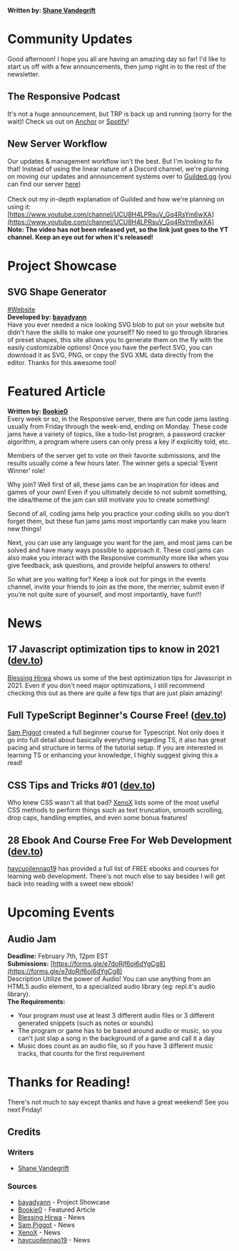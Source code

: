 **Written by: [Shane Vandegrift](https://twitter.com/vandesm14)**
# Community Updates
Good afternoon! I hope you all are having an amazing day so far! I'd like to start us off with a few announcements, then jump right in to the rest of the newsletter.

## The Responsive Podcast
It's not a huge announcement, but TRP is back up and running (sorry for the wait)! Check us out on [Anchor](https://anchor.fm/responsive) or [Spotify](https://open.spotify.com/show/3kVF0vhhkZQyi45qBRLwmF)!

## New Server Workflow
Our updates & management workflow isn't the best. But I'm looking to fix that! Instead of using the linear nature of a Discord channel, we're planning on moving our updates and announcement systems over to [Guilded.gg](https://guilded.gg) (you can find our server [here](https://guilded.gg/responsive))<br><br>
Check out my in-depth explanation of Guilded and how we're planning on using it: [https://www.youtube.com/channel/UCU8H4LPRsuV_Gq4RsYm6wXA](https://www.youtube.com/channel/UCU8H4LPRsuV_Gq4RsYm6wXA)<br>
**Note: The video has not been released yet, so the link just goes to the YT channel. Keep an eye out for when it's released!**

# Project Showcase
## SVG Shape Generator
[#Website](https://www.softr.io/tools/svg-shape-generator)<br>
**Developed by: [bayadyann](https://www.reddit.com/user/bayadyann/)**<br>
Have you ever needed a nice looking SVG blob to put on your website but didn't have the skills to make one yourself? No need to go through libraries of preset shapes, this site allows you to generate them on the fly with the easily customizable options! Once you have the perfect SVG, you can download it as SVG, PNG, or copy the SVG XML data directly from the editor. Thanks for this awesome tool!

# Featured Article
**Written by: [Bookie0](https://repl.it/@Bookie0)**<br>
Every week or so, in the Responsive server, there are fun code jams lasting usually from Friday through the week-end, ending on Monday. These code jams have a variety of topics, like a todo-list program, a password cracker algorithm, a program where users can only press a key if explicitly told, etc.

Members of the server get to vote on their favorite submissions, and the results usually come a few hours later. The winner gets a special ‘Event Winner’ role!

Why join? Well first of all, these jams can be an inspiration for ideas and games of your own! Even if you ultimately decide to not submit something, the idea/theme of the jam can still motivate you to create something!

Second of all, coding jams help you practice your coding skills so you don’t forget them, but these fun jams jams most importantly can make you learn new things!

Next, you can use any language you want for the jam, and most jams can be solved and have many ways possible to approach it. These cool jams can also make you interact with the Responsive community more like when you give feedback, ask questions, and provide helpful answers to others!

So what are you waiting for? Keep a look out for pings in the events channel, invite your friends to join as the more, the merrier, submit even if you’re not quite sure of yourself, and most importantly, have fun!!!

# News
## 17 Javascript optimization tips to know in 2021 ([dev.to](https://dev.to/blessingartcreator/17-javascript-optimization-tips-3gil))
[Blessing Hirwa](https://dev.to/blessingartcreator) shows us some of the best optimization tips for Javascript in 2021. Even if you don't need major optimizations, I still recommend checking this out as there are quite a few tips that are just plain amazing!

## Full TypeScript Beginner's Course Free! ([dev.to](https://dev.to/sam_piggott/full-typescript-beginner-s-course-free-22mg))
[Sam Piggot](https://dev.to/sam_piggott) created a full beginner course for Typescript. Not only does it go into full detail about basically everything regarding TS, it also has great pacing and structure in terms of the tutorial setup. If you are interested in learning TS or enhancing your knowledge, I highly suggest giving this a read!

## CSS Tips and Tricks #01 ([dev.to](https://dev.to/xenoxdev/css-tips-and-tricks-4j7e))
Who knew CSS wasn't all that bad? [XenoX](https://dev.to/xenoxdev) lists some of the most useful CSS methods to perform things such as text truncation, smooth scrolling, drop caps, handling empties, and even some bonus features!

## 28 Ebook And Course Free For Web Development  ([dev.to](https://dev.to/haycuoilennao19/28-ebook-and-course-free-for-web-development-89o))
[haycuoilennao19](https://dev.to/haycuoilennao19) has provided a full list of FREE ebooks and courses for learning web development. There's not much else to say besides I will get back into reading with a sweet new ebook!

# Upcoming Events
## Audio Jam
**Deadline:** February 7th, 12pm EST<br>
**Submissions:** [https://forms.gle/e7doRjf6oi6dYgCg8](https://forms.gle/e7doRjf6oi6dYgCg8)<br>
Description
Utilize the power of Audio! You can use anything from an HTML5 audio element, to a specialized audio library (eg: repl.it's audio library).<br>
**The Requirements:**
- Your program must use at least 3 different audio files or 3 different generated snippets (such as notes or sounds)
- The program or game has to be based around audio or music, so you can't just slap a song in the background of a game and call it a day
- Music does count as an audio file, so if you have 3 different music tracks, that counts for the first requirement

# Thanks for Reading!
There's not much to say except thanks and have a great weekend! See you next Friday!

## Credits
### Writers
- [Shane Vandegrift](https://twitter.com/vandesm14)

### Sources
- [bayadyann](https://www.reddit.com/user/bayadyann/) - Project Showcase
- [Bookie0](https://repl.it/@Bookie0) - Featured Article
- [Blessing Hirwa](https://dev.to/blessingartcreator) - News
- [Sam Piggot](https://dev.to/sam_piggott) - News
- [XenoX](https://dev.to/xenoxdev) - News
- [haycuoilennao19](https://dev.to/haycuoilennao19) - News